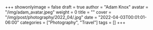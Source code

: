 +++
showonlyimage = false
draft = true
author = "Adam Knox"
avatar = "/img/adam_avatar.jpeg"
weight = 0
title = ""
cover = "/img/post/photography/2022_04/.jpg"
date = "2022-04-03T00:01:01-06:00"
categories = ["Photography", "Travel"]
tags = []
+++
<!--more-->
